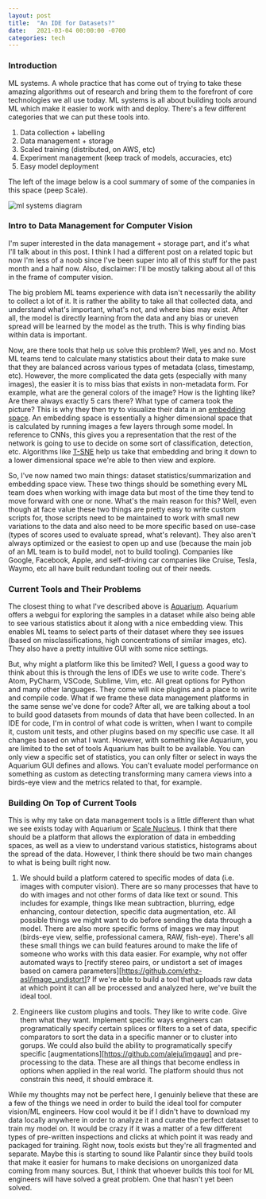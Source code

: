 ```yaml
---
layout: post
title:  "An IDE for Datasets?"
date:   2021-03-04 00:00:00 -0700
categories: tech
---
```

### Introduction
ML systems. A whole practice that has come out of trying to take these amazing algorithms out of research and bring them to the forefront of core technologies we all use today. ML systems is all about building tools around ML which make it easier to work with and deploy. There's a few different categories that we can put these tools into.

1. Data collection + labelling
2. Data management + storage
3. Scaled training (distributed, on AWS, etc)
4. Experiment management (keep track of models, accuracies, etc)
5. Easy model deployment

The left of the image below is a cool summary of some of the companies in this space (peep Scale).

![ml systems diagram](https://s3.amazonaws.com/basecase.vc/defensible-ml-market-map.png)

### Intro to Data Management for Computer Vision
I'm super interested in the data management + storage part, and it's what I'll talk about in this post. I think I had a different post on a related topic but now I'm less of a noob since I've been super into all of this stuff for the past month and a half now. Also, disclaimer: I'll be mostly talking about all of this in the frame of computer vision.

The big problem ML teams experience with data isn't necessarily the ability to collect a lot of it. It is rather the ability to take all that collected data, and understand what's important, what's not, and where bias may exist. After all, the model is directly learning from the data and any bias or uneven spread will be learned by the model as the truth. This is why finding bias within data is important.

Now, are there tools that help us solve this problem? Well, yes and no. Most ML teams tend to calculate many statistics about their data to make sure that they are balanced across various types of metadata (class, timestamp, etc). However, the more complicated the data gets (especially with many images), the easier it is to miss bias that exists in non-metadata form. For example, what are the general colors of the image? How is the lighting like? Are there always exactly 5 cars there? What type of camera took the picture? This is why they then try to visualize their data in an [embedding space][embeddings]. An embedding space is essentially a higher dimensional space that is calculated by running images a few layers through some model. In reference to CNNs, this gives you a representation that the rest of the network is going to use to decide on some sort of classification, detection, etc. Algorithms like [T-SNE][tsne] help us take that embedding and bring it down to a lower dimensional space we're able to then view and explore.

So, I've now named two main things: dataset statistics/summarization and embedding space view. These two things should be something every ML team does when working with image data but most of the time they tend to move forward with one or none. What's the main reason for this? Well, even though at face value these two things are pretty easy to write custom scripts for, those scripts need to be maintained to work with small new variations to the data and also need to be more specific based on use-case (types of scores used to evaluate spread, what's relevant). They also aren't always optimized or the easiest to open up and use (because the main job of an ML team is to build model, not to build tooling). Companies like Google, Facebook, Apple, and self-driving car companies like Cruise, Tesla, Waymo, etc all have built redundant tooling out of their needs.

### Current Tools and Their Problems
The closest thing to what I've described above is [Aquarium][aquarium]. Aquarium offers a webgui for exploring the samples in a dataset while also being able to see various statistics about it along with a nice embedding view. This enables ML teams to select parts of their dataset where they see issues (based on misclassifications, high concentrations of similar images, etc). They also have a pretty intuitive GUI with some nice settings.

But, why might a platform like this be limited? Well, I guess a good way to think about this is through the lens of IDEs we use to write code. There's Atom, PyCharm, VSCode, Sublime, Vim, etc. All great options for Python and many other languages. They come will nice plugins and a place to write and compile code. What if we frame these data management platforms in the same sense we've done for code? After all, we are talking about a tool to build good datasets from mounds of data that have been collected. In an IDE for code, I'm in control of what code is written, when I want to compile it, custom unit tests, and other plugins based on my specific use case. It all changes based on what I want. However, with something like Aquarium, you are limited to the set of tools Aquarium has built to be available. You can only view a specific set of statistics, you can only filter or select in ways the Aquarium GUI defines and allows. You can't evaluate model performance on something as custom as detecting transforming many camera views into a birds-eye view and the metrics related to that, for example.

### Building On Top of Current Tools
This is why my take on data management tools is a little different than what we see exists today with Aquarium or [Scale Nucleus][nucleus]. I think that there should be a platform that allows the exploration of data in embedding spaces, as well as a view to understand various statistics, histograms about the spread of the data. However, I think there should be two main changes to what is being built right now.

1. We should build a platform catered to specific modes of data (i.e. images with computer vision). There are so many processes that have to do with images and not other forms of data like text or sound. This includes for example, things like mean subtraction, blurring, edge enhancing, contour detection, specific data augmentation, etc. All possible things we might want to do before sending the data through a model. There are also more specific forms of images we may input (birds-eye view, selfie, professional camera, RAW, fish-eye). There's all these small things we can build features around to make the life of someone who works with this data easier. For example, why not offer automated ways to [rectify stereo pairs, or undistort a set of images based on camera parameters][https://github.com/ethz-asl/image_undistort]? If we're able to build a tool that uploads raw data at which point it can all be processed and analyzed here, we've built the ideal tool.

2. Engineers like custom plugins and tools. They like to write code. Give them what they want. Implement specific ways engineers can programatically specify certain splices or filters to a set of data, specific comparators to sort the data in a specific manner or to cluster into gorups. We could also build the ability to programatically specify specific [augmentations][https://github.com/aleju/imgaug] and pre-processing to the data. These are all things that become endless in options when applied in the real world. The platform should thus not constrain this need, it should embrace it.

While my thoughts may not be perfect here, I genuinly believe that these are a few of the things we need in order to build the ideal tool for computer vision/ML engineers. How cool would it be if I didn't have to download my data locally anywhere in order to analyze it and curate the perfect dataset to train my model on. It would be crazy if it was a matter of a few different types of pre-written inspections and clicks at which point it was ready and packaged for training. Right now, tools exists but they're all fragmented and separate. Maybe this is starting to sound like Palantir since they build tools that make it easier for humans to make decisions on unorganized data coming from many sources. But, I think that whoever builds this tool for ML engineers will have solved a great problem. One that hasn't yet been solved.

[nucleus]: https://scale.com/nucleus
[aquarium]: https://www.aquariumlearning.com/
[tsne]: https://distill.pub/2016/misread-tsne/
[embeddings]: https://cs.stanford.edu/people/karpathy/cnnembed/
[undistort]: https://github.com/ethz-asl/image_undistort